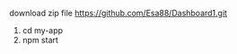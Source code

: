 download zip file 
https://github.com/Esa88/Dashboard1.git
<ol>
 <li> cd my-app</li>
  <li> npm start</li>
 </ol>
 
 
